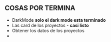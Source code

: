 ## COSAS POR TERMINA

- DarkMode **solo el dark mode esta terminado**
- Las card de los proyectos - **casi listo**
- Obtener los datos de los proyectos
-
